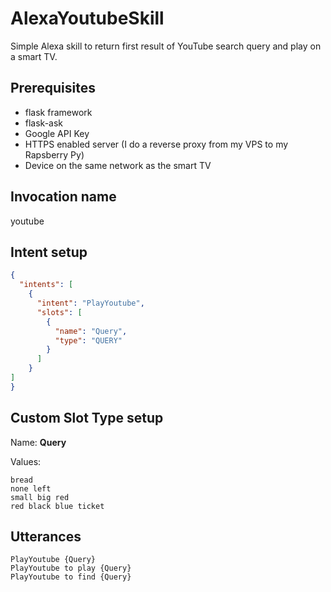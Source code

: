 # AlexaYoutubeSkill
Simple Alexa skill to return first result of YouTube search query and play on a smart TV.

## Prerequisites
* flask framework
* flask-ask
* Google API Key
* HTTPS enabled server (I do a reverse proxy from my VPS to my Rapsberry Py)
* Device on the same network as the smart TV

## Invocation name
youtube

## Intent setup
```json
{
  "intents": [
    {
      "intent": "PlayYoutube",
      "slots": [
        {
          "name": "Query",
          "type": "QUERY"
        }
      ]
    }
]
}
```

## Custom Slot Type setup
Name: **Query**

Values:
```
bread
none left
small big red
red black blue ticket
```

## Utterances
```
PlayYoutube {Query}
PlayYoutube to play {Query}
PlayYoutube to find {Query}
```

